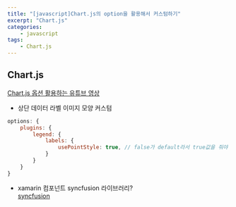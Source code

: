 ```yaml
--- 
title: "[javascript]Chart.js의 option을 활용해서 커스텀하기" 
excerpt: "Chart.js"
categories: 
    - javascript
tags: 
    - Chart.js
--- 
```

## Chart.js

[Chart.js 옵션 활용하는 유튜브 영상](https://www.youtube.com/watch?v=aAzZDG_L-i4)

- 상단 데이터 라벨 이미지 모양 커스텀

```javascript
options: {
    plugins: {
        legend: {
            labels: {
                usePointStyle: true, // false가 default라서 true값을 줘야 모양 커스텀 가능
            }
        }
    }
}
```
- xamarin 컴포넌트 syncfusion 라이브러리?  
[syncfusion](https://www.syncfusion.com/)  

